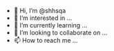 - 👋 Hi, I’m @shhsqa
- 👀 I’m interested in ...
- 🌱 I’m currently learning ...
- 💞️ I’m looking to collaborate on ...
- 📫 How to reach me ...

<!---
shhsqa/shhsqa is a ✨ special ✨ repository because its `README.md` (this file) appears on your GitHub profile.
You can click the Preview link to take a look at your changes.
--->
